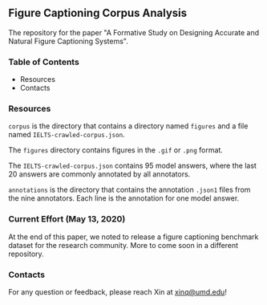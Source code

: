 ## Figure Captioning Corpus Analysis
The repository for the paper "A Formative Study on Designing Accurate and Natural Figure Captioning Systems". 

### Table of Contents
 * Resources
 * Contacts

### Resources
`corpus` is the directory that contains a directory named `figures` and a file named `IELTS-crawled-corpus.json`. 

The `figures` directory contains figures in the `.gif` or `.png` format.

The `IELTS-crawled-corpus.json` contains 95 model answers, where the last 20 answers are commonly annotated by all annotators.

`annotations` is the directory that contains the annotation `.json1` files from the nine annotators. Each line is the annotation for one model answer. 

### Current Effort (May 13, 2020)

At the end of this paper, we noted to release a figure captioning benchmark dataset for the research community. More to come soon in a different repository.  

### Contacts
For any question or feedback, please reach Xin at [xinq@umd.edu](mailto:xinq@umd.edu)!



